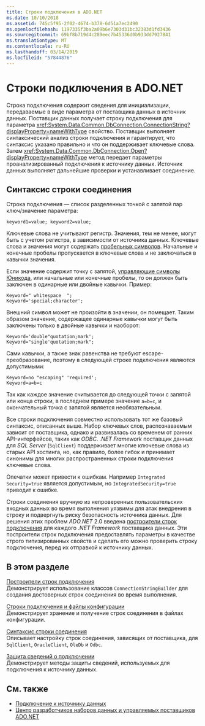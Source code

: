 ```yaml
---
title: Строки подключения в ADO.NET
ms.date: 10/10/2018
ms.assetid: 745c5f95-2f02-4674-b378-6d51a7ec2490
ms.openlocfilehash: 1197335f3ba2a09b6e7303d31bc32383d1fd3436
ms.sourcegitcommit: 69bf8b719d4c289eec7b45336d0b933dd7927841
ms.translationtype: MT
ms.contentlocale: ru-RU
ms.lasthandoff: 03/14/2019
ms.locfileid: "57844876"
---
```

# <a name="connection-strings-in-adonet"></a>Строки подключения в ADO.NET

Строка подключения содержит сведения для инициализации, передаваемые в виде параметра от поставщика данных в источник данных. Поставщик данных получает строку подключения для параметра <xref:System.Data.Common.DbConnection.ConnectionString?displayProperty=nameWithType> свойство. Поставщик выполняет синтаксический анализ строки подключения и гарантирует, что синтаксис указано правильно и что он поддерживает ключевые слова. Затем <xref:System.Data.Common.DbConnection.Open?displayProperty=nameWithType> метод передает параметры проанализированный подключения к источнику данных. Источник данных выполняет дальнейшие проверки и устанавливает соединение.

## <a name="connection-string-syntax"></a>Синтаксис строки соединения

Строка подключения — список разделенных точкой с запятой пар ключ/значение параметра:

    keyword1=value; keyword2=value;

Ключевые слова не учитывают регистр. Значения, тем не менее, могут быть с учетом регистра, в зависимости от источника данных. Ключевые слова и значения могут содержать [пробельных символов](https://en.wikipedia.org/wiki/Whitespace_character#Unicode). Начальные и конечные пробелы пропускается в ключевые слова и не заключаться в кавычки значения.

Если значение содержит точку с запятой, [управляющие символы Юникода](https://en.wikipedia.org/wiki/Unicode_control_characters), или начальные или конечные пробелы, то он должен быть заключен в одинарные или двойные кавычки. Пример:

    Keyword=" whitespace  ";
    Keyword='special;character';

Внешний символ может не произойти в значении, он помещает. Таким образом значение, содержащее одинарные кавычки могут быть заключены только в двойные кавычки и наоборот:

    Keyword='double"quotation;mark';
    Keyword="single'quotation;mark";

Сами кавычки, а также знак равенства не требуют escape-преобразование, поэтому в следующей строке подключения являются допустимыми:

    Keyword=no "escaping" 'required';
    Keyword=a=b=c

Так как каждое значение считывается до следующей точки с запятой или конца строки, в последнем примере значение `a=b=c`, и окончательный точка с запятой является необязательным.

Все строки подключения совместно использовать тот же базовый синтаксис, описанных выше. Набор ключевых слов, распознаваемым зависит от поставщика, однако и развивалась со временем от ранних API-интерфейсов, таких как *ODBC*. *.NET Framework* поставщик данных для *SQL Server* (`SqlClient`) поддерживает многие ключевые слова из старых API хостинга, но, как правило, более гибок и принимает синонимы для многих распространенных строки подключения ключевые слова.

Опечатки может привести к ошибкам. Например `Integrated Security=true` является допустимым, но `IntegratedSecurity=true` приводит к ошибке.

Строки соединения вручную из непроверенных пользовательских входных данных во время выполнения уязвимы для атак внедрения в строку и подвергнуть риску безопасность источника данных. Для решения этих проблем *ADO.NET* 2.0 введена [построители строк подключения](../../../../docs/framework/data/adonet/connection-string-builders.md) для каждого *.NET Framework* поставщика данных. Эти построители строк подключения предоставлять параметры в качестве строго типизированных свойств и сделать его можно проверить строку подключения, перед их отправкой к источнику данных.

## <a name="in-this-section"></a>В этом разделе

[Построители строк подключения](../../../../docs/framework/data/adonet/connection-string-builders.md)\
Демонстрирует использование классов `ConnectionStringBuilder` для создания достоверных строк соединения во время выполнения.

[Строки подключения и файлы конфигурации](../../../../docs/framework/data/adonet/connection-strings-and-configuration-files.md)\
Демонстрирует хранение и получение строк соединения в файлах конфигурации.

[Синтаксис строки соединения](../../../../docs/framework/data/adonet/connection-string-syntax.md)\
Описывает настройку строк соединения, зависящих от поставщика, для `SqlClient`, `OracleClient`, `OleDb` и `Odbc`.

[Защита сведений о подключении](../../../../docs/framework/data/adonet/protecting-connection-information.md)\
Демонстрирует методы защиты сведений, используемых для подключения к источнику данных.

## <a name="see-also"></a>См. также

- [Подключение к источнику данных](/cpp/data/odbc/connecting-to-a-data-source)
- [Центр разработчиков наборов данных и управляемых поставщиков ADO.NET](https://go.microsoft.com/fwlink/?LinkId=217917)
